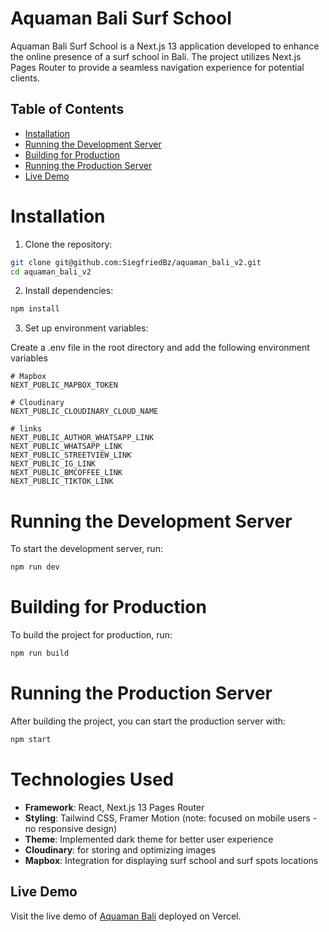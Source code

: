 # Aquaman Bali Surf School

Aquaman Bali Surf School is a Next.js 13 application developed to enhance the online presence of a surf school in Bali. The project utilizes Next.js Pages Router to provide a seamless navigation experience for potential clients.

## Table of Contents
- [Installation](#installation)
- [Running the Development Server](#running-the-development-server)
- [Building for Production](#building-for-production)
- [Running the Production Server](#running-the-production-server)
- [Live Demo](#live-demo)

# Installation

1. Clone the repository:
```bash
git clone git@github.com:SiegfriedBz/aquaman_bali_v2.git
cd aquaman_bali_v2
```

2. Install dependencies:
```bash
npm install
```

3. Set up environment variables:

Create a .env file in the root directory and add the following environment variables
    
    # Mapbox
    NEXT_PUBLIC_MAPBOX_TOKEN
    
    # Cloudinary
    NEXT_PUBLIC_CLOUDINARY_CLOUD_NAME
    
    # links
    NEXT_PUBLIC_AUTHOR_WHATSAPP_LINK
    NEXT_PUBLIC_WHATSAPP_LINK
    NEXT_PUBLIC_STREETVIEW_LINK
    NEXT_PUBLIC_IG_LINK
    NEXT_PUBLIC_BMCOFFEE_LINK
    NEXT_PUBLIC_TIKTOK_LINK
    
# Running the Development Server
To start the development server, run:

```bash
npm run dev
  ```

# Building for Production
To build the project for production, run:

```bash
npm run build
```

# Running the Production Server
After building the project, you can start the production server with:

```bash
npm start
```

# Technologies Used

- **Framework**: React, Next.js 13 Pages Router
- **Styling**: Tailwind CSS, Framer Motion (note: focused on mobile users - no responsive design)
- **Theme**: Implemented dark theme for better user experience
- **Cloudinary**: for storing and optimizing images
- **Mapbox**: Integration for displaying surf school and surf spots locations

  
## Live Demo
Visit the live demo of [Aquaman Bali](https://aquaman-bali-surf-school.vercel.app/) deployed on Vercel.
